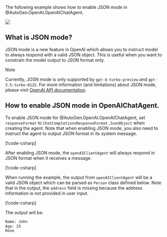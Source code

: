 The following example shows how to enable JSON mode in @AutoGen.OpenAI.OpenAIChatAgent.

[![](https://img.shields.io/badge/Open%20on%20Github-grey?logo=github)](https://github.com/ag2ai/ag2/blob/main/dotnet/sample/AutoGen.OpenAI.Sample/Use_Json_Mode.cs)

## What is JSON mode?
JSON mode is a new feature in OpenAI which allows you to instruct model to always respond with a valid JSON object. This is useful when you want to constrain the model output to JSON format only.

> [!NOTE]
> Currently, JOSN mode is only supported by `gpt-4-turbo-preview` and `gpt-3.5-turbo-0125`. For more information (and limitations) about JSON mode, please visit [OpenAI API documentation](https://platform.openai.com/docs/guides/text-generation/json-mode).

## How to enable JSON mode in OpenAIChatAgent.

To enable JSON mode for @AutoGen.OpenAI.OpenAIChatAgent, set `responseFormat` to `ChatCompletionsResponseFormat.JsonObject` when creating the agent. Note that when enabling JSON mode, you also need to instruct the agent to output JSON format in its system message.

[!code-csharp[](../../sample/AutoGen.OpenAI.Sample/Use_Json_Mode.cs?name=create_agent)]

After enabling JSON mode, the `openAIClientAgent` will always respond in JSON format when it receives a message.

[!code-csharp[](../../sample/AutoGen.OpenAI.Sample/Use_Json_Mode.cs?name=chat_with_agent)]

When running the example, the output from `openAIClientAgent` will be a valid JSON object which can be parsed as `Person` class defined below. Note that in the output, the `address` field is missing because the address information is not provided in user input.

[!code-csharp[](../../sample/AutoGen.OpenAI.Sample/Use_Json_Mode.cs?name=person_class)]

The output will be:
```bash
Name: John
Age: 25
Done
```